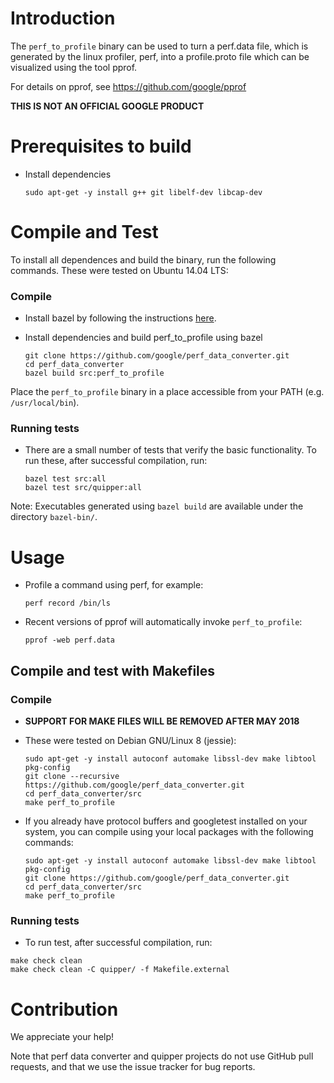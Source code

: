 # Introduction

The `perf_to_profile` binary can be used to turn a perf.data file, which is
generated by the linux profiler, perf, into a profile.proto file which can be
visualized using the tool pprof.

For details on pprof, see https://github.com/google/pprof

**THIS IS NOT AN OFFICIAL GOOGLE PRODUCT**

# Prerequisites to build
* Install dependencies

  ```
  sudo apt-get -y install g++ git libelf-dev libcap-dev
  ```

# Compile and Test
To install all dependences and build the binary, run the following commands.
These were tested on Ubuntu 14.04 LTS:

### Compile
* Install bazel by following the instructions [here](https://docs.bazel.build/versions/master/install.html).
* Install dependencies and build perf_to_profile using bazel

  ```
  git clone https://github.com/google/perf_data_converter.git
  cd perf_data_converter
  bazel build src:perf_to_profile
  ```

Place the `perf_to_profile` binary in a place accessible from your PATH (e.g. `/usr/local/bin`).


### Running tests
* There are a small number of tests that verify the basic functionality.
  To run these, after successful compilation, run:

  ```
  bazel test src:all
  bazel test src/quipper:all
  ```

Note: Executables generated using `bazel build` are available under the
directory `bazel-bin/`.

# Usage
* Profile a command using perf, for example:

  ```
  perf record /bin/ls
  ```

* Recent versions of pprof will automatically invoke `perf_to_profile`:

  ```
  pprof -web perf.data
  ```

## Compile and test with Makefiles

### Compile

*  **SUPPORT FOR MAKE FILES WILL BE REMOVED AFTER MAY 2018**

*  These were tested on Debian GNU/Linux 8 (jessie):

   ```
   sudo apt-get -y install autoconf automake libssl-dev make libtool pkg-config
   git clone --recursive https://github.com/google/perf_data_converter.git
   cd perf_data_converter/src
   make perf_to_profile
   ```
*  If you already have protocol buffers and googletest installed on your system,
   you can compile using your local packages with the following commands:

   ```
   sudo apt-get -y install autoconf automake libssl-dev make libtool pkg-config
   git clone https://github.com/google/perf_data_converter.git
   cd perf_data_converter/src
   make perf_to_profile
   ```

### Running tests
*  To run test, after successful compilation, run:

  ```
  make check clean
  make check clean -C quipper/ -f Makefile.external
  ```

# Contribution
We appreciate your help!

Note that perf data converter and quipper projects do not use GitHub pull
requests, and that we use the issue tracker for bug reports.
